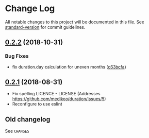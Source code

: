 # Change Log

All notable changes to this project will be documented in this file. See [standard-version](https://github.com/conventional-changelog/standard-version) for commit guidelines.

<a name="0.2.2"></a>
## [0.2.2](https://github.com/medikoo/duration/compare/v0.2.1...v0.2.2) (2018-10-31)


### Bug Fixes

* fix duration.day calculation for uneven months ([c63bcfa](https://github.com/medikoo/duration/commit/c63bcfa))



<a name="0.2.1"></a>

## [0.2.1](https://github.com/medikoo/duration/compare/v0.2.0...v0.2.1) (2018-08-31)

-   Fix spelling LICENCE - LICENSE (Addresses https://github.com/medikoo/duration/issues/5)
-   Reconfigure to use eslint

## Old changelog

See `CHANGES`
